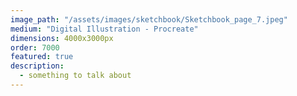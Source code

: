 ```yaml
---
image_path: "/assets/images/sketchbook/Sketchbook_page_7.jpeg"
medium: "Digital Illustration - Procreate"
dimensions: 4000x3000px 
order: 7000
featured: true
description:
  - something to talk about 
---
```


